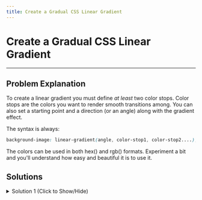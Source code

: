 ```yaml
---
title: Create a Gradual CSS Linear Gradient
---
```

# Create a Gradual CSS Linear Gradient

---
## Problem Explanation
To create a linear gradient you must define *at least* two color stops. Color stops are the colors you want to render smooth transitions among. You can also set a starting point and a direction (or an angle) along with the gradient effect.

The syntax is always:

```css
background-image: linear-gradient(angle, color-stop1, color-stop2....);
```

The colors can be used in both hex() and rgb() formats. Experiment a bit and you'll understand how easy and beautiful it is to use it.

## Solutions

<details><summary>Solution 1 (Click to Show/Hide)</summary>

```html
<style>

  div{
    border-radius: 20px;
    width: 70%;
    height: 400px;
    margin: 50px auto;
    background-image: linear-gradient(35deg, #CCFFFF, #FFCCCC);
  }

</style>

<div></div>
```

#### Relevant Links

* <a href='https://developer.mozilla.org/en-US/docs/Web/CSS/linear-gradient'>There's an extensive info on this topic available on this link.</a>
 
* <a href='https://www.youtube.com/watch?v=wTk4Wuckd0U'> Also, you might want to review this Youtube video by The Net Ninja.</a>
</details>
